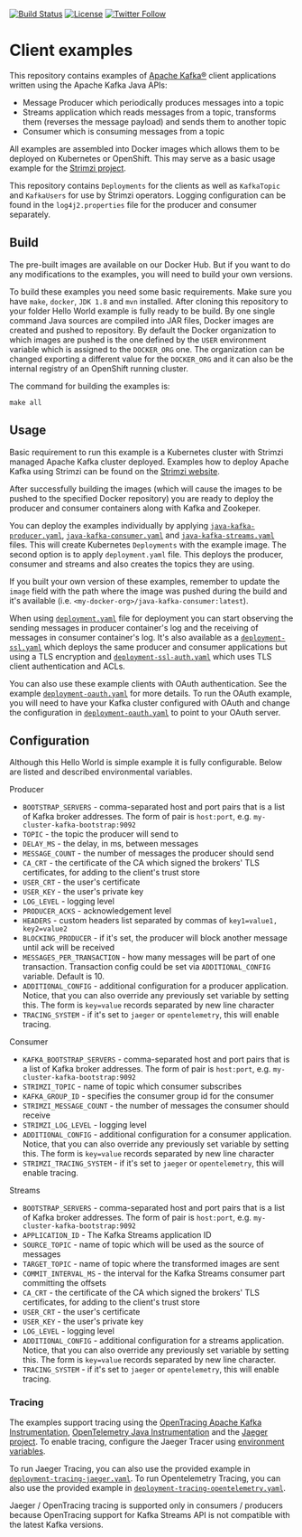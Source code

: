 [![Build Status](https://dev.azure.com/cncf/strimzi/_apis/build/status/client-examples?branchName=main)](https://dev.azure.com/cncf/strimzi/_build/latest?definitionId=33&branchName=main)
[![License](https://img.shields.io/badge/license-Apache--2.0-blue.svg)](http://www.apache.org/licenses/LICENSE-2.0)
[![Twitter Follow](https://img.shields.io/twitter/follow/strimziio.svg?style=social&label=Follow&style=for-the-badge)](https://twitter.com/strimziio)


# Client examples

This repository contains examples of [Apache Kafka®](https://kafka.apache.org) client applications written using the Apache Kafka Java APIs:
* Message Producer which periodically produces messages into a topic
* Streams application which reads messages from a topic, transforms them (reverses the message payload) and sends them to another topic
* Consumer which is consuming messages from a topic

All examples are assembled into Docker images which allows them to be deployed on Kubernetes or OpenShift.
This may serve as a basic usage example for the [Strimzi project](https://strimzi.io).

This repository contains `Deployments` for the clients as well as `KafkaTopic` and `KafkaUsers` for use by Strimzi operators.
Logging configuration can be found in the `log4j2.properties` file for the producer and consumer separately.

## Build

The pre-built images are available on our Docker Hub.
But if you want to do any modifications to the examples, you will need to build your own versions.

To build these examples you need some basic requirements.
Make sure you have `make`, `docker`, `JDK 1.8` and `mvn` installed. 
After cloning this repository to your folder Hello World example is fully ready to be build.
By one single command Java sources are compiled into JAR files, Docker images are created and pushed to repository.
By default the Docker organization to which images are pushed is the one defined by the `USER` environment variable which is assigned to the `DOCKER_ORG` one.
The organization can be changed exporting a different value for the `DOCKER_ORG` and it can also be the internal registry of an OpenShift running cluster.

The command for building the examples is:

```
make all
```

## Usage

Basic requirement to run this example is a Kubernetes cluster with Strimzi managed Apache Kafka cluster deployed.
Examples how to deploy Apache Kafka using Strimzi can be found on the [Strimzi website](https://strimzi.io/quickstarts/minikube/).

After successfully building the images (which will cause the images to be pushed to the specified Docker repository) you are ready to deploy the producer and consumer containers along with Kafka and Zookeper.

You can deploy the examples individually by applying [`java-kafka-producer.yaml`](./java/kafka/java-kafka-producer.yaml), [`java-kafka-consumer.yaml`](./java/kafka/java-kafka-consumer.yaml) and [`java-kafka-streams.yaml`](./java/kafka/java-kafka-streams.yaml) files.
This will create Kubernetes `Deployments` with the example image.
The second option is to apply `deployment.yaml` file.
This deploys the producer, consumer and streams and also creates the topics they are using.

If you built your own version of these examples, remember to update the `image` field with the path where the image was pushed during the build and it's available (i.e. `<my-docker-org>/java-kafka-consumer:latest`).

When using [`deployment.yaml`](./java/kafka/deployment.yaml) file for deployment you can start observing the sending messages in producer container's log and the receiving of messages in consumer container's log.
It's also available as a [`deployment-ssl.yaml`](./java/kafka/deployment-ssl.yaml) which deploys the same producer and consumer applications but using a TLS encryption and [`deployment-ssl-auth.yaml`](./java/kafka/deployment-ssl-auth.yaml) which uses TLS client authentication and ACLs.

You can also use these example clients with OAuth authentication. See the example [`deployment-oauth.yaml`](./java/kafka/deployment-oauth.yaml) for more details.
To run the OAuth example, you will need to have your Kafka cluster configured with OAuth and change the configuration in [`deployment-oauth.yaml`](./java/kafka/deployment-oauth.yaml) to point to your OAuth server.

## Configuration

Although this Hello World is simple example it is fully configurable.
Below are listed and described environmental variables.

Producer  
* `BOOTSTRAP_SERVERS` - comma-separated host and port pairs that is a list of Kafka broker addresses. The form of pair is `host:port`, e.g. `my-cluster-kafka-bootstrap:9092` 
* `TOPIC` - the topic the producer will send to  
* `DELAY_MS` - the delay, in ms, between messages  
* `MESSAGE_COUNT` - the number of messages the producer should send  
* `CA_CRT` - the certificate of the CA which signed the brokers' TLS certificates, for adding to the client's trust store
* `USER_CRT` - the user's certificate
* `USER_KEY` - the user's private key
* `LOG_LEVEL` - logging level  
* `PRODUCER_ACKS` - acknowledgement level
* `HEADERS` - custom headers list separated by commas of `key1=value1, key2=value2`
* `BLOCKING_PRODUCER` - if it's set, the producer will block another message until ack will be received
* `MESSAGES_PER_TRANSACTION` - how many messages will be part of one transaction. Transaction config could be set via `ADDITIONAL_CONFIG` variable. Default is 10.
* `ADDITIONAL_CONFIG` - additional configuration for a producer application. Notice, that you can also override any previously set variable by setting this. The form is `key=value` records separated by new line character
* `TRACING_SYSTEM` - if it's set to `jaeger` or `opentelemetry`, this will enable tracing. 

Consumer  
* `KAFKA_BOOTSTRAP_SERVERS` - comma-separated host and port pairs that is a list of Kafka broker addresses. The form of pair is `host:port`, e.g. `my-cluster-kafka-bootstrap:9092` 
* `STRIMZI_TOPIC` - name of topic which consumer subscribes  
* `KAFKA_GROUP_ID` - specifies the consumer group id for the consumer
* `STRIMZI_MESSAGE_COUNT` - the number of messages the consumer should receive
* `STRIMZI_LOG_LEVEL` - logging level  
* `ADDITIONAL_CONFIG` - additional configuration for a consumer application. Notice, that you can also override any previously set variable by setting this. The form is `key=value` records separated by new line character
* `STRIMZI_TRACING_SYSTEM` - if it's set to `jaeger` or `opentelemetry`, this will enable tracing.

Streams  
* `BOOTSTRAP_SERVERS` - comma-separated host and port pairs that is a list of Kafka broker addresses. The form of pair is `host:port`, e.g. `my-cluster-kafka-bootstrap:9092`
* `APPLICATION_ID` - The Kafka Streams application ID
* `SOURCE_TOPIC` - name of topic which will be used as the source of messages
* `TARGET_TOPIC` - name of topic where the transformed images are sent
* `COMMIT_INTERVAL_MS` - the interval for the Kafka Streams consumer part committing the offsets
* `CA_CRT` - the certificate of the CA which signed the brokers' TLS certificates, for adding to the client's trust store
* `USER_CRT` - the user's certificate
* `USER_KEY` - the user's private key
* `LOG_LEVEL` - logging level
* `ADDITIONAL_CONFIG` - additional configuration for a streams application. Notice, that you can also override any previously set variable by setting this. The form is `key=value` records separated by new line character.
* `TRACING_SYSTEM` - if it's set to `jaeger` or `opentelemetry`, this will enable tracing.

### Tracing

The examples support tracing using the [OpenTracing Apache Kafka Instrumentation](https://github.com/opentracing-contrib/java-kafka-client), 
[OpenTelemetry Java Instrumentation](https://github.com/open-telemetry/opentelemetry-java-instrumentation) and the [Jaeger project](https://www.jaegertracing.io/).
To enable tracing, configure the Jaeger Tracer using [environment variables](https://github.com/jaegertracing/jaeger-client-java/tree/master/jaeger-core#configuration-via-environment).

To run Jaeger Tracing, you can also use the provided example in [`deployment-tracing-jaeger.yaml`](./java/kafka/deployment-tracing-jaeger.yaml).
To run Opentelemetry Tracing, you can also use the provided example in [`deployment-tracing-opentelemetry.yaml`](./java/kafka/deployment-tracing-opentelemetry.yaml).

Jaeger / OpenTracing tracing is supported only in consumers / producers because OpenTracing support for Kafka Streams API is not compatible with the latest Kafka versions.
